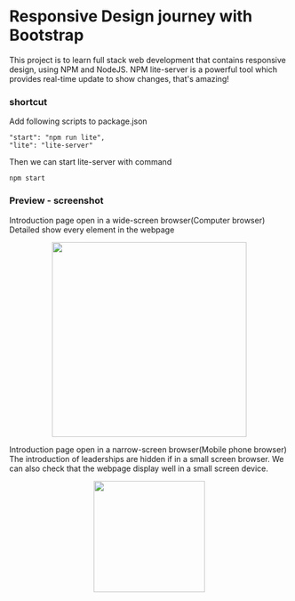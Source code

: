 #  Responsive Design journey with Bootstrap
This project is to learn full stack web development that contains responsive design, using NPM and NodeJS. NPM lite-server
is a powerful tool which provides real-time update to show changes, that's amazing!
### shortcut
Add following scripts to package.json
```
"start": "npm run lite",
"lite": "lite-server"
```
Then we can start lite-server with command
```
npm start
```
### Preview - screenshot
Introduction page open in a wide-screen browser(Computer browser)
Detailed show every element in the webpage

<p align="center">
  <img src="https://drive.google.com/uc?export=download&id=0B7q_2EZFLAtqaXlzNExVZHZPekE" width="350"/>
</p>

Introduction page open in a narrow-screen browser(Mobile phone browser)
The introduction of leaderships are hidden if in a small screen browser. We can also check that the webpage display well
in a small screen device.

<p align="center">
  <img src="https://drive.google.com/uc?export=download&id=0B7q_2EZFLAtqb2ZkR0ZQTmltSTQ" width="200"/>
</p>
